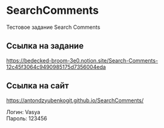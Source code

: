 # SearchComments

Тестовое задание Search Comments

## Ссылка на задание

https://bedecked-broom-3e0.notion.site/Search-Comments-12c45f3064c9490985175d7356004eda

## Ссылка на сайт

https://antondzyubenkogit.github.io/SearchComments/

Логин: Vasya  
Пароль: 123456
